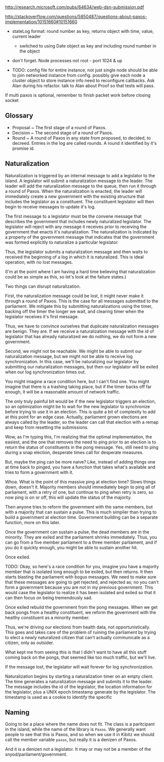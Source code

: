 http://research.microsoft.com/pubs/64634/web-dsn-submission.pdf

http://stackoverflow.com/questions/5850487/questions-about-paxos-implementation/10151660#10151660

- stateLog format: round number as key, returns object with time, value, current leader
    - switched to using Date object as key and including round number in the object

- don't forget. Node processes not root - port 1024 & up

- TODO:
    config file for entire instance, not just single node
    should be able to join networked instance from config.
    possibly give each node a cluster object to store instance info
    need to reconfigure callbacks. Ask Alan during his refactor.
    talk to Alan about Proof so that tests will pass.

If multi paxos is optional, remember to finish packet work before closing socket


## Glossary

 * Proposal ~ The first stage of a round of Paxos.
 * Decision ~ The second stage of a round of Paxos.
 * Round ~ A round of Paxos in any state from proposed, to decided, to decreed.
 Entries in the log are called rounds. A round it identified by it's promise id.

## Naturalization

Naturalization is triggered by an internal message to add a legislator to the
island. A legislator will submit a naturalization message to the leader. The
leader will add the naturalization message to the queue, then run it through a
round of Paxos. When the naturalization is enacted, the leader will immediately
create a new government with the existing structure that includes the legislator
as a constituent. The constituent legislator will then begin to receive messages
to update it's log.

The first message to a legislator must be the convene message that describes the
government that includes newly naturalized legislator. The legislator will
reject with any message it receives prior to receiving the government that
enacts it's naturalization. The naturalization is indicated by a property of the
government message that indicates that the government was formed explicitly to
naturalize a particular legislator.

Thus, the legislator submits a naturalization message and then waits to received
the beginning of a log in which it is naturalized. This is ideal operation, with
no lost messages.

(I'm at the point where I am having a hard time believing that naturalization
could be as simple as this, so let's look at the failure states.)

Two things can disrupt naturalization.

First, the naturalization message could be lost, it might never make it through
a round of Paxos. This is the case for all messages submitted to the parliament.
We mitigate this by submitting naturalizations using the timer, backing off the
timer the longer we wait, and clearing timer when the legislator receives it's
first message.

Thus, we have to convince ourselves that duplicate naturalization messages are
benign. They are. If we receive a naturalization message with the id of
legislator that has already naturalized we do nothing, we do not form a new
government.

Second, we might not be reachable. We might be able to submit our naturalization
message, but we might not be able to receive log synchronization. In this case,
we'll be naturalizing our legislator by submitting our naturalization messages,
but then our legislator will be exiled when our log synchronization times out.

You might imagine a race condition here, but I can't find one. You might imagine
that there is a trashing taking place, but if the timer backs off far enough, it
will be a reasonable amount of network traffic.

The only truly painful bit would be if the new legislator triggers an election,
so an optimization might be to wait for the new legislator to synchronize before
trying to use it in an election. This is quite a bit of complexity to add at
this point for an edge case. Actually, parliament grown elections are always
called by the leader, so the leader can call that election with a remap and keep
from resetting the submissions.

Wow, as I'm typing this, I'm realizing that the optimal implementation, the
easiest, and the one that removes the need to ping prior to an election is to
return the status of constituents in the pong message. Yes, still need to ping
during a snap election, desperate times call for desperate measures.

But, maybe the ping can be more naive? Like, instead of adding things one at
time back to pinged, you have a function that takes what's available and tries
to form a government with it.

Whoa. What is the point of this massive ping at election time? Slows things
down, doesn't it. Majority members should immediately begin to ping all of
parliament, with a retry of one, but continue to ping when retry is zero, so now
ping is on or off, this will update the status of the majority.

Then anyone tries to reform the government with the same members, but with a
majority that can sustain a pulse. This is much simpiler than trying to build a
government at election time. Government building can be a separate function,
more on this later.

Once the government can sustain a pulse, the dead members are in the minority.
They are exiled and the parliament shrinks immediately. Thus, you can go from a
five member parliament to a three member parliament, and if you do it quickly
enough, you might be able to sustain another hit.

Once exiled.

TODO: Okay, so here's a race condition for you, imagine you have a majority
member that is isolated long enough to be exiled, but then returns. It then
starts blasting the parliament with bogus messages. We need to make sure that
these messages are going to get rejected, and rejected as; no you can't form a
government because you are not in my previous government. This would case the
legislator to realize it has been isolated and exiled so that it can then focus
on being tremendously sad.

Once exiled rebuild the government from the pong messages. When we get back
pongs from a healthy constituent, we reform the government with the healthy
constituent as a minority member.

Thus, we're driving our elections from health data, not opportunistically. This
goes and takes care of the problem of ruining the parliament by trying to elect
a newly naturalized citizen that can't actually communicate as a citizen, only
as outsider.

What kept me from seeing this is that I didn't want to have all this stuff
coming back on the pongs, that seemed like too much traffic, but we'll live.

If the message lost, the legislator will wait forever for log synchronization.

Naturalization begins by starting a naturalization timer on an empty client. The
time generates a naturalization message and submits it to the leader. The
message includes the id of the legislator, the location information for the
legislator, plus a UNIX epoch timestamp generate by the legislator. The
timestamp is used as a cookie to identify the specific


## Naming

Going to be a place where the name does not fit. The class is a paritcipant
in the island, while the name of the library is `Paxos`. We generally want
people to see that this is Paxos, and so when we use it in Kibitz we should call
the member variable `paxos`, but really it is a denizen of Paxos.

And it is a denizen not a legislator. It may or may not be a member of the
snyod/parilament/government.
